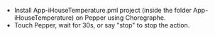 - Install App-iHouseTemperature.pml project (inside the folder App-iHouseTemperature) on Pepper using Choregraphe.
- Touch Pepper, wait for 30s, or say "stop" to stop the action.